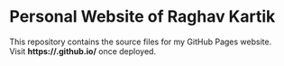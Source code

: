 # Personal Website of Raghav Kartik
This repository contains the source files for my GitHub Pages website.  
Visit **https://<your-username>.github.io/<repo-name>** once deployed.
